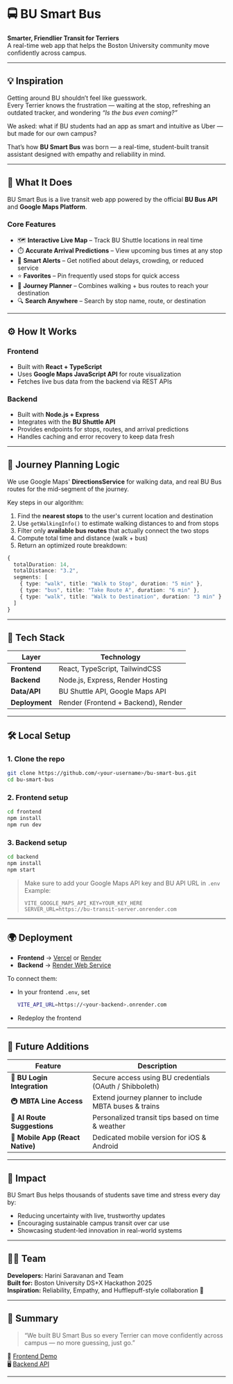 # 🚍 BU Smart Bus
**Smarter, Friendlier Transit for Terriers**  
A real-time web app that helps the Boston University community move confidently across campus.

---

## 💡 Inspiration
Getting around BU shouldn’t feel like guesswork.  
Every Terrier knows the frustration — waiting at the stop, refreshing an outdated tracker, and wondering *“Is the bus even coming?”*

We asked: what if BU students had an app as smart and intuitive as Uber — but made for our own campus?

That’s how **BU Smart Bus** was born — a real-time, student-built transit assistant designed with empathy and reliability in mind.

---

## 🚀 What It Does
BU Smart Bus is a live transit web app powered by the official **BU Bus API** and **Google Maps Platform**.

### Core Features
- 🗺️ **Interactive Live Map** – Track BU Shuttle locations in real time  
- ⏱️ **Accurate Arrival Predictions** – View upcoming bus times at any stop  
- 🔔 **Smart Alerts** – Get notified about delays, crowding, or reduced service  
- ⭐ **Favorites** – Pin frequently used stops for quick access  
- 🧭 **Journey Planner** – Combines walking + bus routes to reach your destination  
- 🔍 **Search Anywhere** – Search by stop name, route, or destination  

---

## ⚙️ How It Works

### Frontend
- Built with **React + TypeScript**
- Uses **Google Maps JavaScript API** for route visualization
- Fetches live bus data from the backend via REST APIs

### Backend
- Built with **Node.js + Express**
- Integrates with the **BU Shuttle API**
- Provides endpoints for stops, routes, and arrival predictions
- Handles caching and error recovery to keep data fresh

---

## 🧭 Journey Planning Logic

We use Google Maps' **DirectionsService** for walking data, and real BU Bus routes for the mid-segment of the journey.

Key steps in our algorithm:

1. Find the **nearest stops** to the user's current location and destination  
2. Use `getWalkingInfo()` to estimate walking distances to and from stops  
3. Filter only **available bus routes** that actually connect the two stops  
4. Compute total time and distance (walk + bus)  
5. Return an optimized route breakdown:

```ts
{
  totalDuration: 14,
  totalDistance: "3.2",
  segments: [
    { type: "walk", title: "Walk to Stop", duration: "5 min" },
    { type: "bus", title: "Take Route A", duration: "6 min" },
    { type: "walk", title: "Walk to Destination", duration: "3 min" }
  ]
}
```

---

## 🧠 Tech Stack

| Layer | Technology |
|-------|-------------|
| **Frontend** | React, TypeScript, TailwindCSS |
| **Backend** | Node.js, Express, Render Hosting |
| **Data/API** | BU Shuttle API, Google Maps API |
| **Deployment** | Render (Frontend + Backend), Render |

---

## 🛠️ Local Setup

### 1. Clone the repo
```bash
git clone https://github.com/<your-username>/bu-smart-bus.git
cd bu-smart-bus
```

### 2. Frontend setup
```bash
cd frontend
npm install
npm run dev
```

### 3. Backend setup
```bash
cd backend
npm install
npm start
```

> Make sure to add your Google Maps API key and BU API URL in `.env`  
> Example:
> ```
> VITE_GOOGLE_MAPS_API_KEY=YOUR_KEY_HERE
> SERVER_URL=https://bu-transit-server.onrender.com
> ```

---

## 🌍 Deployment

- **Frontend** → [Vercel](https://vercel.com/) or [Render](https://render.com/)  
- **Backend** → [Render Web Service](https://render.com/docs/web-services)

To connect them:
- In your frontend `.env`, set  
  ```bash
  VITE_API_URL=https://<your-backend>.onrender.com
  ```
- Redeploy the frontend

---

## 🔮 Future Additions

| Feature | Description |
|----------|--------------|
| 🔑 **BU Login Integration** | Secure access using BU credentials (OAuth / Shibboleth) |
| 🚇 **MBTA Line Access** | Extend journey planner to include MBTA buses & trains |
| 🧠 **AI Route Suggestions** | Personalized transit tips based on time & weather |
| 📱 **Mobile App (React Native)** | Dedicated mobile version for iOS & Android |

---

## 🌟 Impact

BU Smart Bus helps thousands of students save time and stress every day by:
- Reducing uncertainty with live, trustworthy updates  
- Encouraging sustainable campus transit over car use  
- Showcasing student-led innovation in real-world systems

---

## 👩‍💻 Team

**Developers:** Harini Saravanan and Team  
**Built for:** Boston University DS+X Hackathon 2025  
**Inspiration:** Reliability, Empathy, and Hufflepuff-style collaboration 💛  

---

## 🏁 Summary

> “We built BU Smart Bus so every Terrier can move confidently across campus — no more guessing, just go.”

📍 [Frontend Demo](https://bu-transit.onrender.com)  
🖥️ [Backend API](https://bu-transit-server.onrender.com)

---
